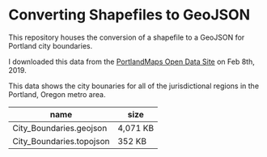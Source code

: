 # Converting Shapefiles to GeoJSON
This repository houses the conversion of a shapefile to a GeoJSON for Portland city boundaries.

I downloaded this data from the [PortlandMaps Open Data Site](https://gis-pdx.opendata.arcgis.com/datasets/1559e31273654eb9858397861f1fdefa_10?geometry=-126.389%2C44.933%2C-117.798%2C46.278) on Feb 8th, 2019.

This data shows the city bounaries for all of the jurisdictional regions in the Portland, Oregon metro area.

| name | size |
|------|------|
|City_Boundaries.geojson | 4,071 KB |
|City_Boundaries.topojson | 352 KB |

